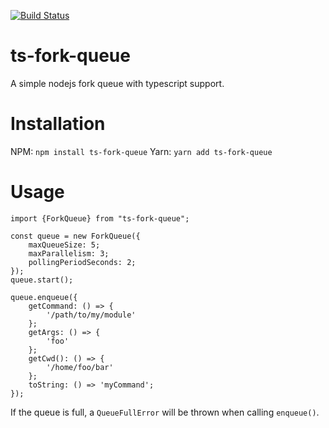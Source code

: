 [![Build Status](https://travis-ci.org/thornberger/fork-queue.svg?branch=master)](https://travis-ci.org/thornberger/fork-queue)
# ts-fork-queue
A simple nodejs fork queue with typescript support.

# Installation
NPM:
`npm install ts-fork-queue`
Yarn:
`yarn add ts-fork-queue`

# Usage
```
import {ForkQueue} from "ts-fork-queue";

const queue = new ForkQueue({
    maxQueueSize: 5;
    maxParallelism: 3;
    pollingPeriodSeconds: 2;
});
queue.start();

queue.enqueue({
    getCommand: () => {
        '/path/to/my/module'
    };
    getArgs: () => {
        'foo'
    };
    getCwd(): () => {
        '/home/foo/bar'
    };
    toString: () => 'myCommand';
});
```

If the queue is full, a `QueueFullError` will be thrown when calling `enqueue()`.




